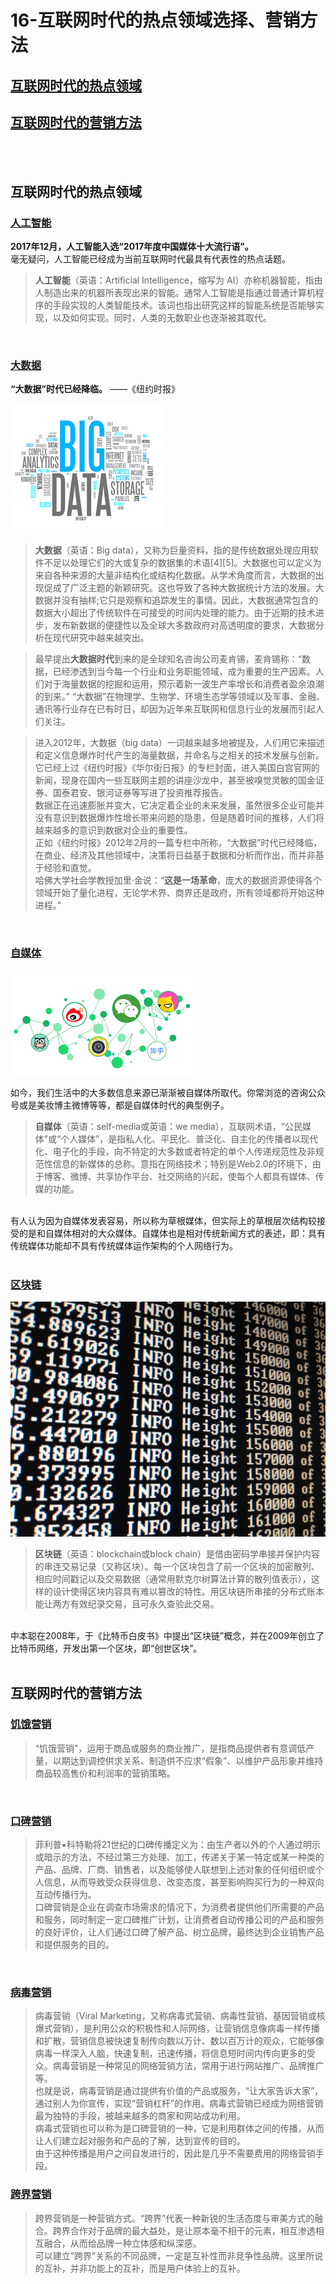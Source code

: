 # 16-互联网时代的热点领域选择、营销方法

## [互联网时代的热点领域](#1)
## [互联网时代的营销方法](#2)
<br><br>
<h2 id="1">互联网时代的热点领域</h2>

### [人工智能](https://zh.wikipedia.org/wiki/%E4%BA%BA%E5%B7%A5%E6%99%BA%E8%83%BD)

**2017年12月，人工智能入选“2017年度中国媒体十大流行语”。**<br>
毫无疑问，人工智能已经成为当前互联网时代最具有代表性的热点话题。

>**人工智能**（英语：Artificial Intelligence，缩写为 AI）亦称机器智能，指由人制造出来的机器所表现出来的智能。通常人工智能是指通过普通计算机程序的手段实现的人类智能技术。该词也指出研究这样的智能系统是否能够实现，以及如何实现。同时，人类的无数职业也逐渐被其取代。<br>
<br>

### [大数据](https://zh.wikipedia.org/wiki/%E5%A4%A7%E6%95%B8%E6%93%9A)

**“大数据”时代已经降临。**
——《纽约时报》

![](images/lab16_1.png)
>**大数据**（英语：Big data），又称为巨量资料，指的是传统数据处理应用软件不足以处理它们的大或复杂的数据集的术语[4][5]。大数据也可以定义为来自各种来源的大量非结构化或结构化数据。从学术角度而言，大数据的出现促成了广泛主题的新颖研究。这也导致了各种大数据统计方法的发展。大数据并没有抽样;它只是观察和追踪发生的事情。因此，大数据通常包含的数据大小超出了传统软件在可接受的时间内处理的能力。由于近期的技术进步，发布新数据的便捷性以及全球大多数政府对高透明度的要求，大数据分析在现代研究中越来越突出。

>最早提出**大数据时代**到来的是全球知名咨询公司麦肯锡，麦肯锡称：“数据，已经渗透到当今每一个行业和业务职能领域，成为重要的生产因素。人们对于海量数据的挖掘和运用，预示着新一波生产率增长和消费者盈余浪潮的到来。” “大数据”在物理学、生物学、环境生态学等领域以及军事、金融、通讯等行业存在已有时日，却因为近年来互联网和信息行业的发展而引起人们关注。

>进入2012年，大数据（big data）一词越来越多地被提及，人们用它来描述和定义信息爆炸时代产生的海量数据，并命名与之相关的技术发展与创新。它已经上过《纽约时报》《华尔街日报》的专栏封面，进入美国白宫官网的新闻，现身在国内一些互联网主题的讲座沙龙中，甚至被嗅觉灵敏的国金证券、国泰君安、银河证券等写进了投资推荐报告。 <br>
数据正在迅速膨胀并变大，它决定着企业的未来发展，虽然很多企业可能并没有意识到数据爆炸性增长带来问题的隐患，但是随着时间的推移，人们将越来越多的意识到数据对企业的重要性。<br>
正如《纽约时报》2012年2月的一篇专栏中所称，“大数据”时代已经降临，在商业、经济及其他领域中，决策将日益基于数据和分析而作出，而并非基于经验和直觉。<br>
哈佛大学社会学教授加里·金说：“**这是一场革命**，庞大的数据资源使得各个领域开始了量化进程，无论学术界、商界还是政府，所有领域都将开始这种进程。”<br>
<br>

### [自媒体](https://zh.wikipedia.org/wiki/%E8%87%AA%E5%AA%92%E4%BD%93)

![](images/lab16_3.png)

如今，我们生活中的大多数信息来源已渐渐被自媒体所取代。你常浏览的咨询公众号或是美妆博主微博等等，都是自媒体时代的典型例子。

>**自媒体**（英语：self-media或英语：we media），互联网术语，“公民媒体”或“个人媒体”，是指私人化、平民化、普泛化、自主化的传播者以现代化、电子化的手段，向不特定的大多数或者特定的单个人传递规范性及非规范性信息的新媒体的总称。意指在网络技术；特别是Web2.0的环境下，由于博客、微博、共享协作平台、社交网络的兴起，使每个人都具有媒体、传媒的功能。
<br>
有人认为因为自媒体发表容易，所以称为草根媒体，但实际上的草根层次结构较接受的是和自媒体相对的大众媒体。自媒体也是相对传统新闻方式的表述，即：具有传统媒体功能却不具有传统媒体运作架构的个人网络行为。<br>
<br>

### [区块链](https://zh.wikipedia.org/wiki/%E5%8C%BA%E5%9D%97%E9%93%BE)

![](images/lab16_2.jpg)



>**区块链**（英语：blockchain或block chain）是借由密码学串接并保护内容的串连交易记录（又称区块）。每一个区块包含了前一个区块的加密散列、相应时间戳记以及交易数据（通常用默克尔树算法计算的散列值表示），这样的设计使得区块内容具有难以篡改的特性。用区块链所串接的分布式账本能让两方有效纪录交易，且可永久查验此交易。
<br>
中本聪在2008年，于《比特币白皮书》中提出“区块链”概念，并在2009年创立了比特币网络，开发出第一个区块，即“创世区块”。<br>
<br>

<h2 id="2">互联网时代的营销方法</h2>

### [饥饿营销](https://baike.baidu.com/item/%E9%A5%A5%E9%A5%BF%E8%90%A5%E9%94%80)

>“饥饿营销”，运用于商品或服务的商业推广，是指商品提供者有意调低产量，以期达到调控供求关系、制造供不应求“假象”、以维护产品形象并维持商品较高售价和利润率的营销策略。
<br>

### [口碑营销](https://baike.baidu.com/item/%E5%8F%A3%E7%A2%91%E8%90%A5%E9%94%80/3918553)

>菲利普▪科特勒将21世纪的口碑传播定义为：由生产者以外的个人通过明示或暗示的方法，不经过第三方处理、加工，传递关于某一特定或某一种类的产品、品牌、厂商、销售者，以及能够使人联想到上述对象的任何组织或个人信息，从而导致受众获得信息、改变态度，甚至影响购买行为的一种双向互动传播行为。<br>
口碑营销是企业在调查市场需求的情况下，为消费者提供他们所需要的产品和服务，同时制定一定口碑推广计划，让消费者自动传播公司的产品和服务的良好评价，让人们通过口碑了解产品、树立品牌，最终达到企业销售产品和提供服务的目的。
<br>

### [病毒营销](https://baike.baidu.com/item/%E7%97%85%E6%AF%92%E8%90%A5%E9%94%80)

>病毒营销（Viral Marketing，又称病毒式营销、病毒性营销、基因营销或核爆式营销），是利用公众的积极性和人际网络，让营销信息像病毒一样传播和扩散，营销信息被快速复制传向数以万计、数以百万计的观众，它能够像病毒一样深入人脑，快速复制，迅速传播，将信息短时间内传向更多的受众。病毒营销是一种常见的网络营销方法，常用于进行网站推广、品牌推广等。<br>
也就是说，病毒营销是通过提供有价值的产品或服务，“让大家告诉大家”，通过别人为你宣传，实现“营销杠杆”的作用。病毒式营销已经成为网络营销最为独特的手段，被越来越多的商家和网站成功利用。<br>
病毒式营销也可以称为是口碑营销的一种，它是利用群体之间的传播，从而让人们建立起对服务和产品的了解，达到宣传的目的。<br>
由于这种传播是用户之间自发进行的，因此是几乎不需要费用的网络营销手段。<br>

### [跨界营销](https://baike.baidu.com/item/%E8%B7%A8%E7%95%8C%E8%90%A5%E9%94%80)

>跨界营销是一种营销方式。“跨界”代表一种新锐的生活态度与审美方式的融合。跨界合作对于品牌的最大益处，是让原本毫不相干的元素，相互渗透相互融合，从而给品牌一种立体感和纵深感。<br>
可以建立“跨界”关系的不同品牌，一定是互补性而非竞争性品牌。这里所说的互补，并非功能上的互补，而是用户体验上的互补。
